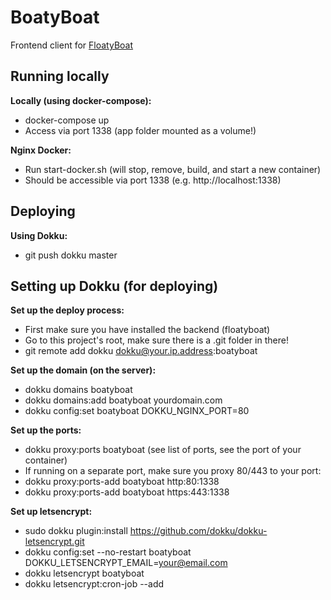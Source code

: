 # BoatyBoat
Frontend client for [FloatyBoat](https://github.com/lemiffe/floatyboat-fetch)

## Running locally

**Locally (using docker-compose):**
- docker-compose up
- Access via port 1338 (app folder mounted as a volume!)

**Nginx Docker:**
- Run start-docker.sh (will stop, remove, build, and start a new container)
- Should be accessible via port 1338 (e.g. http://localhost:1338)

## Deploying

**Using Dokku:**
- git push dokku master

## Setting up Dokku (for deploying)

**Set up the deploy process:**
- First make sure you have installed the backend (floatyboat)
- Go to this project's root, make sure there is a .git folder in there!
- git remote add dokku dokku@your.ip.address:boatyboat

**Set up the domain (on the server):**
- dokku domains boatyboat
- dokku domains:add boatyboat yourdomain.com
- dokku config:set boatyboat DOKKU_NGINX_PORT=80

**Set up the ports:**
- dokku proxy:ports boatyboat (see list of ports, see the port of your container)
- If running on a separate port, make sure you proxy 80/443 to your port:
- dokku proxy:ports-add boatyboat http:80:1338
- dokku proxy:ports-add boatyboat https:443:1338

**Set up letsencrypt:**
- sudo dokku plugin:install https://github.com/dokku/dokku-letsencrypt.git
- dokku config:set --no-restart boatyboat DOKKU_LETSENCRYPT_EMAIL=your@email.com
- dokku letsencrypt boatyboat
- dokku letsencrypt:cron-job --add
